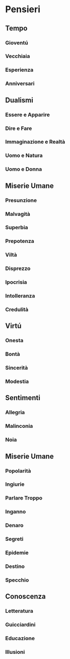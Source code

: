 # Pensieri

## Tempo

### Gioventú

### Vecchiaia

### Esperienza

### Anniversari

## Dualismi

### Essere e Apparire

### Dire e Fare

### Immaginazione e Realtà

### Uomo e Natura

### Uomo e Donna

## Miserie Umane

### Presunzione

### Malvagità

### Superbia

### Prepotenza

### Viltà

### Disprezzo

### Ipocrisia

### Intolleranza

### Credulità

## Virtú

### Onesta

### Bontà

### Sincerità

### Modestia

## Sentimenti

### Allegria

### Malinconia

### Noia

## Miserie Umane

### Popolarità

### Ingiurie

### Parlare Troppo

### Inganno

### Denaro

### Segreti

### Epidemie

### Destino

### Specchio

## Conoscenza

### Letteratura

### Guicciardini

### Educazione

### Illusioni
